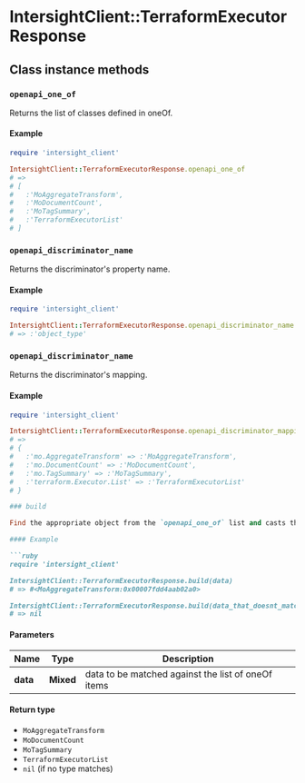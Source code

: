 # IntersightClient::TerraformExecutorResponse

## Class instance methods

### `openapi_one_of`

Returns the list of classes defined in oneOf.

#### Example

```ruby
require 'intersight_client'

IntersightClient::TerraformExecutorResponse.openapi_one_of
# =>
# [
#   :'MoAggregateTransform',
#   :'MoDocumentCount',
#   :'MoTagSummary',
#   :'TerraformExecutorList'
# ]
```

### `openapi_discriminator_name`

Returns the discriminator's property name.

#### Example

```ruby
require 'intersight_client'

IntersightClient::TerraformExecutorResponse.openapi_discriminator_name
# => :'object_type'
```

### `openapi_discriminator_name`

Returns the discriminator's mapping.

#### Example

```ruby
require 'intersight_client'

IntersightClient::TerraformExecutorResponse.openapi_discriminator_mapping
# =>
# {
#   :'mo.AggregateTransform' => :'MoAggregateTransform',
#   :'mo.DocumentCount' => :'MoDocumentCount',
#   :'mo.TagSummary' => :'MoTagSummary',
#   :'terraform.Executor.List' => :'TerraformExecutorList'
# }

### build

Find the appropriate object from the `openapi_one_of` list and casts the data into it.

#### Example

```ruby
require 'intersight_client'

IntersightClient::TerraformExecutorResponse.build(data)
# => #<MoAggregateTransform:0x00007fdd4aab02a0>

IntersightClient::TerraformExecutorResponse.build(data_that_doesnt_match)
# => nil
```

#### Parameters

| Name | Type | Description |
| ---- | ---- | ----------- |
| **data** | **Mixed** | data to be matched against the list of oneOf items |

#### Return type

- `MoAggregateTransform`
- `MoDocumentCount`
- `MoTagSummary`
- `TerraformExecutorList`
- `nil` (if no type matches)

